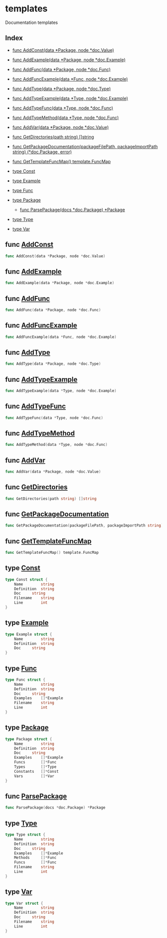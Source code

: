 # templates

Documentation templates

## Index


- [func AddConst(data *Package, node *doc.Value)](#func-addconst-package-node-docvalue)
- [func AddExample(data *Package, node *doc.Example)](#func-addexample-package-node-docexample)
- [func AddFunc(data *Package, node *doc.Func)](#func-addfunc-package-node-docfunc)
- [func AddFuncExample(data *Func, node *doc.Example)](#func-addfuncexample-func-node-docexample)
- [func AddType(data *Package, node *doc.Type)](#func-addtype-package-node-doctype)
- [func AddTypeExample(data *Type, node *doc.Example)](#func-addtypeexample-type-node-docexample)
- [func AddTypeFunc(data *Type, node *doc.Func)](#func-addtypefunc-type-node-docfunc)
- [func AddTypeMethod(data *Type, node *doc.Func)](#func-addtypemethod-type-node-docfunc)
- [func AddVar(data *Package, node *doc.Value)](#func-addvar-package-node-docvalue)
- [func GetDirectories(path string) []string](#func-getdirectories-string-string)
- [func GetPackageDocumentation(packageFilePath, packageImportPath string) (*doc.Package, error)](#func-getpackagedocumentation-packageimportpath-string-docpackage-error)
- [func GetTemplateFuncMap() template.FuncMap](#func-gettemplatefuncmap-templatefuncmap)

- [type Const](#const)
- [type Example](#example)
- [type Func](#func)
- [type Package](#package)
  - [func ParsePackage(docs *doc.Package) *Package](#func-parsepackage-docpackage-package)
- [type Type](#type)
- [type Var](#var)

## func [AddConst](&lt;doc.go#L157>)

```go
func AddConst(data *Package, node *doc.Value)
```
## func [AddExample](&lt;doc.go#L176>)

```go
func AddExample(data *Package, node *doc.Example)
```
## func [AddFunc](&lt;doc.go#L213>)

```go
func AddFunc(data *Package, node *doc.Func)
```
## func [AddFuncExample](&lt;doc.go#L185>)

```go
func AddFuncExample(data *Func, node *doc.Example)
```
## func [AddType](&lt;doc.go#L241>)

```go
func AddType(data *Package, node *doc.Type)
```
## func [AddTypeExample](&lt;doc.go#L194>)

```go
func AddTypeExample(data *Type, node *doc.Example)
```
## func [AddTypeFunc](&lt;doc.go#L264>)

```go
func AddTypeFunc(data *Type, node *doc.Func)
```
## func [AddTypeMethod](&lt;doc.go#L277>)

```go
func AddTypeMethod(data *Type, node *doc.Func)
```
## func [AddVar](&lt;doc.go#L136>)

```go
func AddVar(data *Package, node *doc.Value)
```
## func [GetDirectories](&lt;doc.go#L47>)

```go
func GetDirectories(path string) []string
```
## func [GetPackageDocumentation](&lt;doc.go#L64>)

```go
func GetPackageDocumentation(packageFilePath, packageImportPath string) (*doc.Package, error)
```
## func [GetTemplateFuncMap](&lt;templates.go#L17>)

```go
func GetTemplateFuncMap() template.FuncMap
```


## type [Const](&lt;doc.go#L149>)
```go
type Const struct {
	Name		string
	Definition	string
	Doc		string
	Filename	string
	Line		int
}
```

## type [Example](&lt;doc.go#L170>)
```go
type Example struct {
	Name		string
	Definition	string
	Doc		string
}
```

## type [Func](&lt;doc.go#L204>)
```go
type Func struct {
	Name		string
	Definition	string
	Doc		string
	Examples	[]*Example
	Filename	string
	Line		int
}
```

## type [Package](&lt;doc.go#L290>)
```go
type Package struct {
	Name		string
	Definition	string
	Doc		string
	Examples	[]*Example
	Funcs		[]*Func
	Types		[]*Type
	Constants	[]*Const
	Vars		[]*Var
}
```

## func [ParsePackage](&lt;doc.go#L301>)

```go
func ParsePackage(docs *doc.Package) *Package
```

## type [Type](&lt;doc.go#L230>)
```go
type Type struct {
	Name		string
	Definition	string
	Doc		string
	Examples	[]*Example
	Methods		[]*Func
	Funcs		[]*Func
	Filename	string
	Line		int
}
```

## type [Var](&lt;doc.go#L128>)
```go
type Var struct {
	Name		string
	Definition	string
	Doc		string
	Filename	string
	Line		int
}
```

